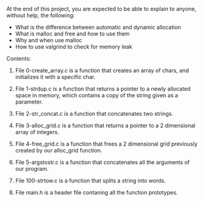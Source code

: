At the end of this project, you are expected to be able to explain to anyone, without help, the following:
-  What is the difference between automatic and dynamic allocation
-  What is malloc and free and how to use them
-  Why and when use malloc
-  How to use valgrind to check for memory leak

Contents:
1.  File 0-create_array.c is a function that creates an array of chars, and initializes it with a specific char.

2.  File 1-strdup.c is a function that returns a pointer to a newly allocated space in memory, which contains a copy of the string given as a parameter.

3.  File 2-str_concat.c is a function that concatenates two strings.

4.  File 3-alloc_grid.c is a function that returns a pointer to a 2 dimensional array of integers.

5.  File 4-free_grid.c is a function that frees a 2 dimensional grid previously created by our alloc_grid function.

6.  File 5-argstostr.c is a function that concatenates all the arguments of our program.

7.  File 100-strtow.c is a function that splits a string into words.

8.  File main.h is a header file contaning all the function prototypes.

